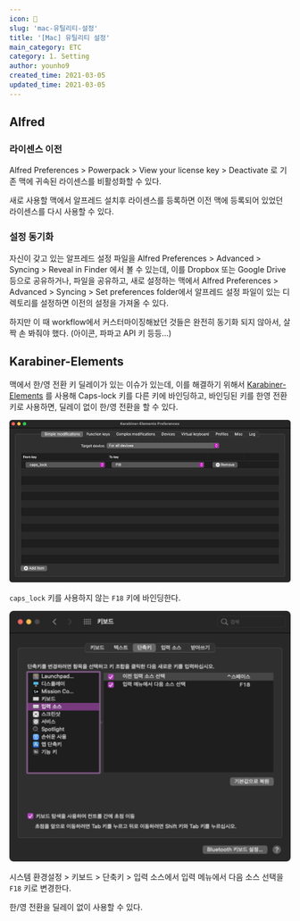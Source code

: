 ```yaml
---
icon: 🍎
slug: 'mac-유틸리티-설정'
title: '[Mac] 유틸리티 설정'
main_category: ETC
category: 1. Setting
author: younho9
created_time: 2021-03-05
updated_time: 2021-03-05
---
```


## Alfred

### 라이센스 이전

Alfred Preferences > Powerpack > View your license key > Deactivate 로 기존 맥에 귀속된 라이센스를 비활성화할 수 있다.

새로 사용할 맥에서 알프레드 설치후 라이센스를 등록하면 이전 맥에 등록되어 있었던 라이센스를 다시 사용할 수 있다.

### 설정 동기화

자신이 갖고 있는 알프레드 설정 파일을 Alfred Preferences > Advanced > Syncing > Reveal in Finder 에서 볼 수 있는데, 이를 Dropbox 또는 Google Drive 등으로 공유하거나, 파일을 공유하고, 새로 설정하는 맥에서 Alfred Preferences > Advanced > Syncing > Set preferences folder에서 알프레드 설정 파일이 있는 디렉토리를 설정하면 이전의 설정을 가져올 수 있다.

하지만 이 때 workflow에서 커스터마이징해놨던 것들은 완전히 동기화 되지 않아서, 살짝 손 봐줘야 했다. (아이콘, 파파고 API 키 등등...)

## Karabiner-Elements

맥에서 한/영 전환 키 딜레이가 있는 이슈가 있는데, 이를 해결하기 위해서 [Karabiner-Elements](https://karabiner-elements.pqrs.org/) 를 사용해 Caps-lock 키를 다른 키에 바인딩하고, 바인딩된 키를 한영 전환 키로 사용하면, 딜레이 없이 한/영 전환을 할 수 있다.

![2021-03-05-mac-유틸리티-설정-image-0](./images/2021-03-05-mac-유틸리티-설정-image-0.png)

`caps_lock` 키를 사용하지 않는 `F18` 키에 바인딩한다.

![2021-03-05-mac-유틸리티-설정-image-1](./images/2021-03-05-mac-유틸리티-설정-image-1.png)

시스템 환경설정 > 키보드 > 단축키 > 입력 소스에서 입력 메뉴에서 다음 소스 선택을 `F18` 키로 변경한다.

한/영 전환을 딜레이 없이 사용할 수 있다.
